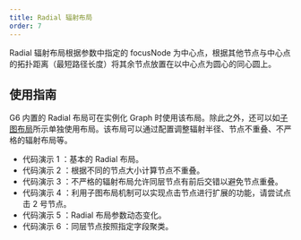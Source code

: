 ```yaml
---
title: Radial 辐射布局
order: 7
---
```


Radial 辐射布局根据参数中指定的 focusNode 为中心点，根据其他节点与中心点的拓扑距离（最短路径长度）将其余节点放置在以中心点为圆心的同心圆上。

## 使用指南

G6 内置的 Radial 布局可在实例化 Graph 时使用该布局。除此之外，还可以如[子图布局](/zh/docs/manual/middle/layout/sub-layout)所示单独使用布局。该布局可以通过配置调整辐射半径、节点不重叠、不严格的辐射布局等。

- 代码演示 1 ：基本的 Radial 布局。
- 代码演示 2 ：根据不同的节点大小计算节点不重叠。
- 代码演示 3 ：不严格的辐射布局允许同层节点有前后交错以避免节点重叠。
- 代码演示 4 ：利用子图布局机制可以实现点击节点进行扩展的功能，请尝试点击 2 号节点。
- 代码演示 5 ：Radial 布局参数动态变化。
- 代码演示 6 ：同层节点按照指定字段聚类。
